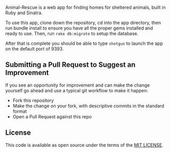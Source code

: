 Animal-Rescue is a web app for finding homes for sheltered animals, built in Ruby and Sinatra. 

To use this app, clone down the repository, cd into the app directory, then run bundle install to ensure you have all the proper gems installed and ready to use. Then, run `rake db:migrate` to setup the database.

After that is complete you should be able to type `shotgun` to launch the app on the default port of 9393.

## Submitting a Pull Request to Suggest an Improvement

If you see an opportunity for improvement and can make the change yourself go ahead and use a typical git workflow to make it happen:

* Fork this repository
* Make the change on your fork, with descriptive commits in the standard format
* Open a Pull Request against this repo

## License

This code is available as open source under the terms of the [MIT LICENSE](http://opensource.org/licenses/MIT).
